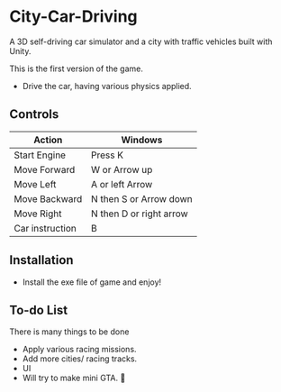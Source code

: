 # City-Car-Driving
A 3D self-driving car simulator and a city with traffic vehicles built with Unity. 

This is the first version of the game.

  - Drive the car, having various physics applied.
  
  ## Controls ##

| Action          | Windows                 |
| --------------- | ----------------------- |
| Start Engine    | Press K                 |
| Move Forward    | W or Arrow up           |
| Move Left       | A  or left Arrow        |
| Move Backward   | N then S  or Arrow down |
| Move Right      | N then D or right arrow |
| Car instruction | B                       |


## Installation
- Install the exe file of game and enjoy!

## To-do List
There is many things to be done
  - Apply various racing missions.
  - Add more cities/ racing tracks.
  - UI
  - Will try to make mini GTA. :woozy_face:
 
